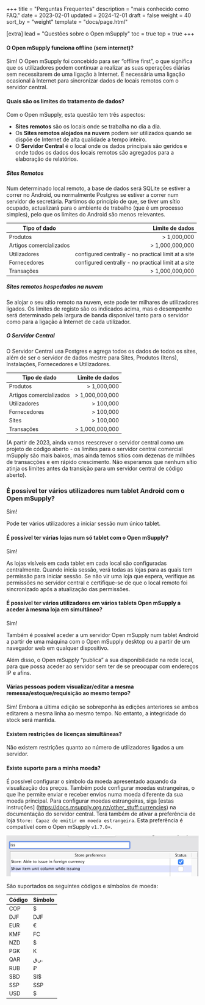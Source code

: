 +++
title = "Perguntas Frequentes"
description = "mais conhecido como FAQ."
date = 2023-02-01
updated = 2024-12-01
draft = false
weight = 40
sort_by = "weight"
template = "docs/page.html"

[extra]
lead = "Questões sobre o Open mSupply"
toc = true
top = true
+++

#### O Open mSupply funciona offline (sem internet)?

Sim! O Open mSupply foi concebido para ser “offline first”, o que significa que os utilizadores podem continuar a realizar as suas operações diárias sem necessitarem de uma ligação à Internet. É necessária uma ligação ocasional à Internet para sincronizar dados de locais remotos com o servidor central.

#### Quais são os limites do tratamento de dados?

Com o Open mSupply, esta questão tem três aspectos:

- **Sites remotos** são os locais onde se trabalha no dia a dia.
- Os **Sites remotos alojados na nuvem** podem ser utilizados quando se dispõe de Internet de alta qualidade a tempo inteiro.
- O **Servidor Central** é o local onde os dados principais são geridos e onde todos os dados dos locais remotos são agregados para a elaboração de relatórios.


##### Sites Remotos

Num determinado local remoto, a base de dados será SQLite se estiver a correr no Android, ou normalmente Postgres se estiver a correr num servidor de secretária. Partimos do princípio de que, se tiver um sítio ocupado, actualizará para o ambiente de trabalho (que é um processo simples), pelo que os limites do Android são menos relevantes.

| Tipo of dado             |                                     Limite de dados |
| -------------------------| --------------------------------------------------: |
| Produtos                 |                                         > 1,000,000 |
| Artigos comercializados  |                                     > 1,000,000,000 |
| Utilizadores             | configured centrally - no practical limit at a site |
| Fornecedores             | configured centrally - no practical limit at a site |
| Transações               |                                     > 1,000,000,000 |

##### Sites remotos hospedados na nuvem

Se alojar o seu sítio remoto na nuvem, este pode ter milhares de utilizadores ligados. Os limites de registo são os indicados acima, mas o desempenho será determinado pela largura de banda disponível tanto para o servidor como para a ligação à Internet de cada utilizador.

##### O Servidor Central

O Servidor Central usa Postgres e agrega todos os dados de todos os sites, além de ser o servidor de dados mestre para Sites, Produtos (Itens), Instalações, Fornecedores e Utilizadores.

| Tipo de dado            | Limite de dados |
| ----------------------- | --------------: |
| Produtos                |     > 1,000,000 |
| Artigos comercializados | > 1,000,000,000 |
| Utilizadores            |       > 100,000 |
| Fornecedores            |       > 100,000 |
| Sites                   |       > 100,000 |
| Transações              | > 1,000,000,000 |

(A partir de 2023, ainda vamos reescrever o servidor central como um projeto de código aberto - os limites para o servidor central comercial mSupply são mais baixos, mas ainda temos sítios com dezenas de milhões de transacções e em rápido crescimento. Não esperamos que nenhum sítio atinja os limites antes da transição para um servidor central de código aberto).

### É possível ter vários utilizadores num tablet Android com o Open mSupply?

Sim!

Pode ter vários utilizadores a iniciar sessão num único tablet.

#### É possível ter várias lojas num só tablet com o Open mSupply?

Sim!

As lojas visíveis em cada tablet em cada local são configuradas centralmente.
Quando inicia sessão, verá todas as lojas para as quais tem permissão para iniciar sessão.
Se não vir uma loja que espera, verifique as permissões no servidor central e certifique-se de que o local remoto foi sincronizado após a atualização das permissões.

#### É possível ter vários utilizadores em vários tablets Open mSupply a aceder à mesma loja em simultâneo?

Sim!

Também é possível aceder a um servidor Open mSupply num tablet Android a partir de uma máquina com o Open mSupply desktop ou a partir de um navegador web em qualquer dispositivo.

Além disso, o Open mSupply “publica” a sua disponibilidade na rede local, para que possa aceder ao servidor sem ter de se preocupar com endereços IP e afins.

#### Várias pessoas podem visualizar/editar a mesma remessa/estoque/requisição ao mesmo tempo?

Sim! Embora a última edição se sobreponha às edições anteriores se ambos editarem a mesma linha ao mesmo tempo. No entanto, a integridade do stock será mantida.

#### Existem restrições de licenças simultâneas?

Não existem restrições quanto ao número de utilizadores ligados a um servidor.

#### Existe suporte para a minha moeda?

É possível configurar o símbolo da moeda apresentado aquando da visualização dos preços. Também pode configurar moedas estrangeiras, o que lhe permite enviar e receber envios numa moeda diferente da sua moeda principal. Para configurar moedas estrangeiras, siga [estas instruções] (https://docs.msupply.org.nz/other_stuff:currencies) na documentação do servidor central. Terá também de ativar a preferência de loja `Store: Capaz de emitir em moeda estrangeira`. Esta preferência é compatível com o Open mSupply `v1.7.0+`.

![SPreferências da unidade de saúde](images-en/store-pref-issue-in-foreign-currencies.png)

São suportados os seguintes códigos e símbolos de moeda:

| Código | Símbolo|
| ----   | ------ |
| COP    | $      |
| DJF    | DJF    |
| EUR    | €      |
| KMF    | FC     |
| NZD    | $      |
| PGK    | K      |
| QAR    | ر.ق.   |
| RUB    | ₽      |
| SBD    | SI$    |
| SSP    | SSP    |
| USD    | $      |
